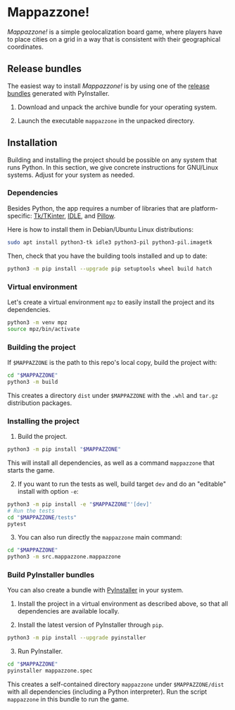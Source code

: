 # Mappazzone!

*Mappazzone!* is a simple geolocalization board game, where players
have to place cities on a grid in a way that is consistent with their
geographical coordinates.


## Release bundles

The easiest way to install *Mappazzone!* is by using one of the
[release bundles](/../../releases/latest) generated with PyInstaller.

1. Download and unpack the archive bundle for your operating system.

2. Launch the executable `mappazzone` in the unpacked directory.

## Installation

Building and installing the project should be possible on any system
that runs Python. In this section, we give concrete instructions for
GNU/Linux systems. Adjust for your system as needed.

### Dependencies

Besides Python, the app requires a number of libraries that are
platform-specific:
[Tk/TKinter](https://docs.python.org/3/library/tkinter.html),
[IDLE](https://docs.python.org/3/library/idle.html), and
[Pillow](https://pillow.readthedocs.io/en/stable/).

Here is how to install them in Debian/Ubuntu Linux distributions:

```bash
sudo apt install python3-tk idle3 python3-pil python3-pil.imagetk
```

Then, check that you have the building tools installed and up to date:

```bash
python3 -m pip install --upgrade pip setuptools wheel build hatch
```

### Virtual environment

Let's create a virtual environment `mpz` to easily install the project
and its dependencies.

```bash
python3 -m venv mpz
source mpz/bin/activate
```

### Building the project

If `$MAPPAZZONE` is the path to this repo's local copy, build the
project with:

```bash
cd "$MAPPAZZONE"
python3 -m build
```

This creates a directory `dist` under `$MAPPAZZONE` with the `.whl`
and `tar.gz` distribution packages.

### Installing the project

1. Build the project.

```bash
python3 -m pip install "$MAPPAZZONE"
```

This will install all dependencies, as well as a command `mappazzone`
that starts the game.

2. If you want to run the tests as well, build target `dev` and do an
   "editable" install with option `-e`:

```bash
python3 -m pip install -e "$MAPPAZZONE"'[dev]'
# Run the tests
cd "$MAPPAZZONE/tests"
pytest
```

3. You can also run directly the `mappazzone` main command:

```bash
cd "$MAPPAZZONE"
python3 -m src.mappazzone.mappazzone
```

### Build PyInstaller bundles

You can also create a bundle with
[PyInstaller](https://www.pyinstaller.org/) in your system.

1. Install the project in a virtual environment as described above, so
   that all dependencies are available locally.
   
2. Install the latest version of PyInstaller through `pip`.

```bash
python3 -m pip install --upgrade pyinstaller
```

3. Run PyInstaller.

```bash
cd "$MAPPAZZONE"
pyinstaller mappazzone.spec
```

This creates a self-contained directory `mappazzone` under
`$MAPPAZZONE/dist` with all dependencies (including a Python
interpreter). Run the script `mappazzone` in this bundle to run the
game.
